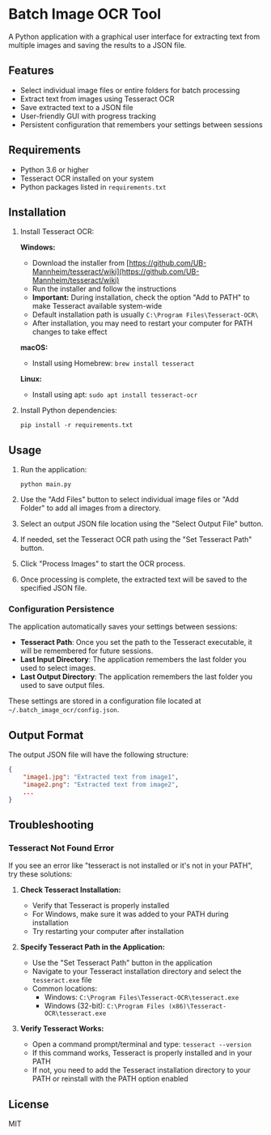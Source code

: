 # Batch Image OCR Tool

A Python application with a graphical user interface for extracting text from multiple images and saving the results to a JSON file.

## Features

- Select individual image files or entire folders for batch processing
- Extract text from images using Tesseract OCR
- Save extracted text to a JSON file
- User-friendly GUI with progress tracking
- Persistent configuration that remembers your settings between sessions

## Requirements

- Python 3.6 or higher
- Tesseract OCR installed on your system
- Python packages listed in `requirements.txt`

## Installation

1. Install Tesseract OCR:

   **Windows:**
   - Download the installer from [https://github.com/UB-Mannheim/tesseract/wiki](https://github.com/UB-Mannheim/tesseract/wiki)
   - Run the installer and follow the instructions
   - **Important:** During installation, check the option "Add to PATH" to make Tesseract available system-wide
   - Default installation path is usually `C:\Program Files\Tesseract-OCR\`
   - After installation, you may need to restart your computer for PATH changes to take effect

   **macOS:**
   - Install using Homebrew: `brew install tesseract`

   **Linux:**
   - Install using apt: `sudo apt install tesseract-ocr`

2. Install Python dependencies:
   ```
   pip install -r requirements.txt
   ```

## Usage

1. Run the application:
   ```
   python main.py
   ```

2. Use the "Add Files" button to select individual image files or "Add Folder" to add all images from a directory.

3. Select an output JSON file location using the "Select Output File" button.

4. If needed, set the Tesseract OCR path using the "Set Tesseract Path" button.

5. Click "Process Images" to start the OCR process.

6. Once processing is complete, the extracted text will be saved to the specified JSON file.

### Configuration Persistence

The application automatically saves your settings between sessions:

- **Tesseract Path**: Once you set the path to the Tesseract executable, it will be remembered for future sessions.
- **Last Input Directory**: The application remembers the last folder you used to select images.
- **Last Output Directory**: The application remembers the last folder you used to save output files.

These settings are stored in a configuration file located at `~/.batch_image_ocr/config.json`.

## Output Format

The output JSON file will have the following structure:

```json
{
    "image1.jpg": "Extracted text from image1",
    "image2.png": "Extracted text from image2",
    ...
}
```

## Troubleshooting

### Tesseract Not Found Error

If you see an error like "tesseract is not installed or it's not in your PATH", try these solutions:

1. **Check Tesseract Installation:**
   - Verify that Tesseract is properly installed
   - For Windows, make sure it was added to your PATH during installation
   - Try restarting your computer after installation

2. **Specify Tesseract Path in the Application:**
   - Use the "Set Tesseract Path" button in the application
   - Navigate to your Tesseract installation directory and select the `tesseract.exe` file
   - Common locations:
     - Windows: `C:\Program Files\Tesseract-OCR\tesseract.exe`
     - Windows (32-bit): `C:\Program Files (x86)\Tesseract-OCR\tesseract.exe`

3. **Verify Tesseract Works:**
   - Open a command prompt/terminal and type: `tesseract --version`
   - If this command works, Tesseract is properly installed and in your PATH
   - If not, you need to add the Tesseract installation directory to your PATH or reinstall with the PATH option enabled

## License

MIT
